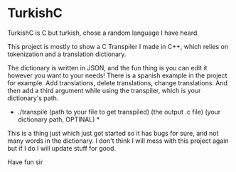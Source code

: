 # TurkishC
TurkishC is C but turkish, chose a random language I have heard.

This project is mostly to show a C Transpiler I made in C++, which relies on tokenization and a translation dictionary.

The dictionary is written in JSON, and the fun thing is you can edit it however you want to your needs! There is a spanish example in the project for example.
Add translations, delete translations, change translations.
And then add a third argument while using the transpiler, which is your dictionary's path.

* ./transpile (path to your file to get transpiled) (the output .c file) (your dictionary path, OPTINAL) *

This is a thing just which just got started so it has bugs for sure, and not many words in the dictionary. I don't think I will mess with this project again but if I do I will update stuff for good.

Have fun sir
